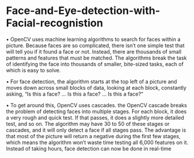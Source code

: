 # Face-and-Eye-detection-with-Facial-recognistion

• OpenCV uses machine learning algorithms to search for faces within a picture. Because faces are so complicated, 
there isn’t one simple test that will tell you if it found a face or not. Instead, there are thousands of small patterns and 
features that must be matched. The algorithms break the task of identifying the face into thousands of smaller, bite-sized tasks, each 
of which is easy to solve.

• For face detection, the algorithm starts at the top left of a picture and moves down across small blocks of data, looking at each 
block, constantly asking, “Is this a face? … Is this a face? … Is this a face?”

• To get around this, OpenCV uses cascades. the OpenCV cascade breaks the problem of detecting faces into multiple stages. For each 
block, it does a very rough and quick test. If that passes, it does a slightly more detailed test, and so on. The algorithm may have 
30 to 50 of these stages or cascades, and it will only detect a face if all stages pass. The advantage is that most of the picture 
will return a negative during the first few stages, which means the algorithm won’t waste time testing all 6,000 features on it. 
Instead of taking hours, face detection can now be done in real-time
